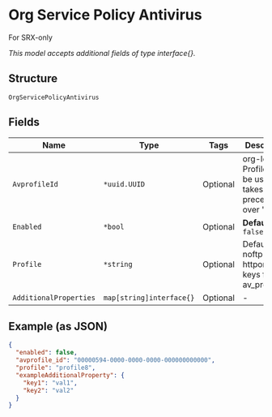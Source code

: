 
# Org Service Policy Antivirus

For SRX-only

*This model accepts additional fields of type interface{}.*

## Structure

`OrgServicePolicyAntivirus`

## Fields

| Name | Type | Tags | Description |
|  --- | --- | --- | --- |
| `AvprofileId` | `*uuid.UUID` | Optional | org-level AV Profile can be used, this takes precendence over 'profile' |
| `Enabled` | `*bool` | Optional | **Default**: `false` |
| `Profile` | `*string` | Optional | Default / noftp / httponly / or keys from av_profiles |
| `AdditionalProperties` | `map[string]interface{}` | Optional | - |

## Example (as JSON)

```json
{
  "enabled": false,
  "avprofile_id": "00000594-0000-0000-0000-000000000000",
  "profile": "profile8",
  "exampleAdditionalProperty": {
    "key1": "val1",
    "key2": "val2"
  }
}
```

